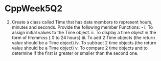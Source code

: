 # CppWeek5Q2
2. Create a class called Time that has data members to represent hours, minutes and seconds. Provide the following member Functions: -
i. To assign initial values to the Time object.
ii. To display a time object in the form of hh:mm:ss { 0 to 24 hours}
iii. To add 2 Time objects (the return value should be a Time object)
iv. To subtract 2 time objects (the return value should be a Time object)
v. To compare 2 time objects and to determine if the first is greater or smaller than the second one.
